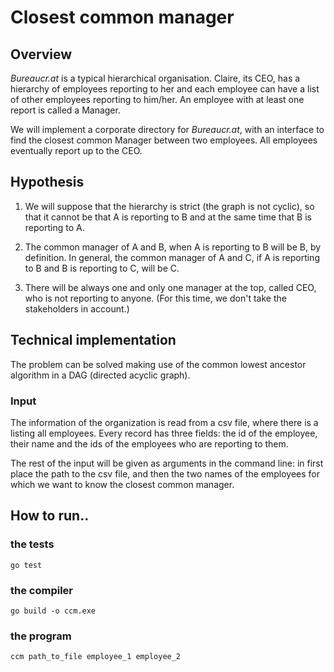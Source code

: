 # Closest common manager

## Overview

_Bureaucr.at_ is a typical hierarchical organisation. Claire, its CEO, has a hierarchy of employees reporting to her and 
each employee can have a list of other employees reporting to him/her. An employee with at least one report is called a 
Manager. 

We will implement a corporate directory for _Bureaucr.at_, with an interface to find the closest common Manager between 
two employees. All employees eventually report up to the CEO.

## Hypothesis

1. We will suppose that the hierarchy is strict (the graph is not cyclic), so that it cannot be that A is reporting to B 
and at the same time that B is reporting to A. 

2. The common manager of A and B, when A is reporting to B will be B, by definition. In general, the common manager of A
and C, if A is reporting to B and B is reporting to C, will be C. 

3. There will be always one and only one manager at the top, called CEO, who is not reporting to anyone. (For this time,
we don't take the stakeholders in account.)

## Technical implementation

The problem can be solved making use of the common lowest ancestor algorithm in a DAG (directed acyclic graph).

### Input 

The information of the organization is read from a csv file, where there is a listing all employees. Every record has
three fields: the id of the employee, their name and the ids of the employees who are reporting to them.

The rest of the input will be given as arguments in the command line: in first place the path to the csv file, and then
the two names of the employees for which we want to know the closest common manager. 

## How to run..

###  the tests

`go test`

###  the compiler 

`go build -o ccm.exe`

###  the program 

`ccm path_to_file employee_1 employee_2`